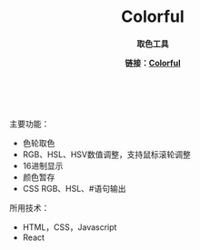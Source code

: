 <header>
    <h1>Colorful</h1>
    <h4>
        <p>取色工具</p>
        <p>链接：<a href='https://wingsj0.github.io/Colorful' target='_blank'>Colorful</a></p>
    </h4>
</header>
<br/>
<Article>
    <p>
        <span>主要功能：</span>
        <ul>
            <li>色轮取色</li>
            <li>RGB、HSL、HSV数值调整，支持鼠标滚轮调整</li>
            <li>16进制显示</li>
            <li>颜色暂存</li>
            <li>CSS RGB、HSL、#语句输出</li>    
        </ul>
    </p>
    <p>
        <span>所用技术：</span>
        <ul>
            <li>HTML，CSS，Javascript</li>
            <li>React</li>
        </ul>
    </p>
</Article>
